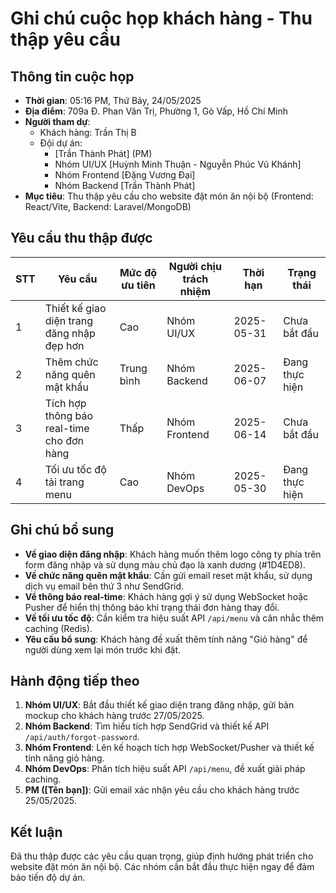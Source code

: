 # Ghi chú cuộc họp khách hàng - Thu thập yêu cầu

## Thông tin cuộc họp
- **Thời gian**: 05:16 PM, Thứ Bảy, 24/05/2025  
- **Địa điểm**: 709a Đ. Phan Văn Trị, Phường 1, Gò Vấp, Hồ Chí Minh
- **Người tham dự**:  
  - Khách hàng:  Trần Thị B
  - Đội dự án:  
    + [Trần Thành Phát] (PM)  
    + Nhóm UI/UX [Huỳnh Minh Thuận - Nguyễn Phúc Vũ Khánh]  
    + Nhóm Frontend [Đặng Vương Đại]  
    + Nhóm Backend [Trần Thành Phát]  
- **Mục tiêu**: Thu thập yêu cầu cho website đặt món ăn nội bộ (Frontend: React/Vite, Backend: Laravel/MongoDB)

## Yêu cầu thu thập được

| STT | Yêu cầu                          | Mức độ ưu tiên | Người chịu trách nhiệm | Thời hạn    | Trạng thái      |
|-----|----------------------------------|----------------|------------------------|-------------|-----------------|
| 1   | Thiết kế giao diện trang đăng nhập đẹp hơn | Cao            | Nhóm UI/UX             | 2025-05-31  | Chưa bắt đầu    |
| 2   | Thêm chức năng quên mật khẩu      | Trung bình     | Nhóm Backend           | 2025-06-07  | Đang thực hiện  |
| 3   | Tích hợp thông báo real-time cho đơn hàng | Thấp           | Nhóm Frontend          | 2025-06-14  | Chưa bắt đầu    |
| 4   | Tối ưu tốc độ tải trang menu      | Cao            | Nhóm DevOps            | 2025-05-30  | Đang thực hiện  |

## Ghi chú bổ sung
- **Về giao diện đăng nhập**: Khách hàng muốn thêm logo công ty phía trên form đăng nhập và sử dụng màu chủ đạo là xanh dương (#1D4ED8).  
- **Về chức năng quên mật khẩu**: Cần gửi email reset mật khẩu, sử dụng dịch vụ email bên thứ 3 như SendGrid.  
- **Về thông báo real-time**: Khách hàng gợi ý sử dụng WebSocket hoặc Pusher để hiển thị thông báo khi trạng thái đơn hàng thay đổi.  
- **Về tối ưu tốc độ**: Cần kiểm tra hiệu suất API `/api/menu` và cân nhắc thêm caching (Redis).  
- **Yêu cầu bổ sung**: Khách hàng đề xuất thêm tính năng "Giỏ hàng" để người dùng xem lại món trước khi đặt.  

## Hành động tiếp theo
1. **Nhóm UI/UX**: Bắt đầu thiết kế giao diện trang đăng nhập, gửi bản mockup cho khách hàng trước 27/05/2025.  
2. **Nhóm Backend**: Tìm hiểu tích hợp SendGrid và thiết kế API `/api/auth/forgot-password`.  
3. **Nhóm Frontend**: Lên kế hoạch tích hợp WebSocket/Pusher và thiết kế tính năng giỏ hàng.  
4. **Nhóm DevOps**: Phân tích hiệu suất API `/api/menu`, đề xuất giải pháp caching.  
5. **PM ([Tên bạn])**: Gửi email xác nhận yêu cầu cho khách hàng trước 25/05/2025.

## Kết luận
Đã thu thập được các yêu cầu quan trọng, giúp định hướng phát triển cho website đặt món ăn nội bộ. Các nhóm cần bắt đầu thực hiện ngay để đảm bảo tiến độ dự án.
